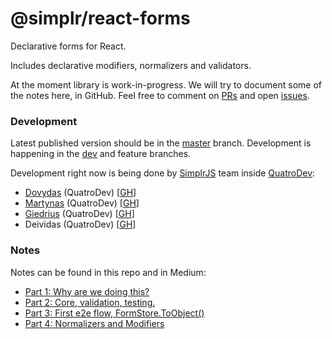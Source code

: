 # @simplr/react-forms
Declarative forms for React.

Includes declarative modifiers, normalizers and validators.

At the moment library is work-in-progress. We will try to document some of the notes here, in GitHub.
Feel free to comment on [PRs](https://github.com/SimplrJS/react-forms/pulls?utf8=%E2%9C%93&q=is%3Apr%20) and open [issues](https://github.com/SimplrJS/react-forms/issues).

### Development

Latest published version should be in the [master](https://github.com/SimplrJS/react-forms/tree/master)  branch.
Development is happening in the [dev](https://github.com/SimplrJS/react-forms/tree/dev) and feature branches.

Development right now is being done by [SimplrJS](https://github.com/SimplrJS) team inside [QuatroDev](http://quatrodev.com):
* [Dovydas](https://twitter.com/dovydasnav) (QuatroDev) [[GH](https://github.com/DovydasNavickas)]
* [Martynas](https://twitter.com/MartinZilinskas) (QuatroDev) [[GH](https://github.com/MartynasZilinskas)]
* [Giedrius](https://twitter.com/Giedrucis) (QuatroDev) [[GH](https://github.com/GiedriusGrabauskas)]
* Deividas (QuatroDev) [[GH](https://github.com/DeividasBakanas)]

### Notes

Notes can be found in this repo and in Medium:

* [Part 1: Why are we doing this?](https://medium.com/@DovydasNavickas/part-1-simplr-forms-declarative-forms-for-react-why-are-we-doing-this-293b9a9c45bd)
* [Part 2: Core, validation, testing.](https://medium.com/@DovydasNavickas/part-2-simplr-forms-declarative-forms-for-react-core-validation-testing-fd9494304305)
* [Part 3: First e2e flow, FormStore.ToObject()](https://medium.com/@DovydasNavickas/part-3-simplr-forms-declarative-forms-for-react-first-e2e-flow-formstore-toobject-ed81d930e14c)
* [Part 4: Normalizers and Modifiers](https://medium.com/@DovydasNavickas/part-4-simplr-forms-declarative-forms-for-react-normalizers-and-modifiers-6cefbd0269c4)

